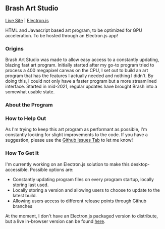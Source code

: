 <h2>Brash Art Studio</h2>
  
<p><a href="https://brash.netlify.app" target="_blank">Live Site</a> | <a href="https://www.electronjs.org/" target="_blank">Electron.js</a>

<p>HTML and Javascript based art program, to be optimized for GPU acceleration. To be hosted through an Electron.js app!</p>

<h3>Origins</h3>
<p>Brash Art Studio was made to allow easy access to a constantly updating, blazing fast art program. Initially started after my go-to program tried to process a 400 megapixel canvas on the CPU, I set out to build an art program that has the features I actually needed and nothing I didn't. By doing this, I could not only have a faster program but a more streamlined interface. Started in mid-2021, regular updates have brought Brash into a somewhat usable state.</p>

<h3>About the Program</h3>
<p></p>

<h3>How to Help Out</h3>
<p>As I'm trying to keep this art program as performant as possible, I'm constantly looking for slight improvements to the code. If you have a suggestion, please use the <a href="https://github.com/Gravity10/BrashArtStudio/issues">Github Issues Tab</a> to let me know!</p>

<h3>How To Get It</h3>
<p>I'm currently working on an Electron.js solution to make this desktop-accessible. Possible options are:</p>
<ul>
<li>Constantly updating program files on every program startup, locally storing last used.</li>
<li>Locally storing a version and allowing users to choose to update to the latest build.</li>
<li>Allowing users access to different release points through Github branches</li>
</ul>
<p>At the moment, I don't have an Electron.js packaged version to distribute, but a live in-browser version can be found <a href="https://https://brash.netlify.app">here</a>.</p>
</div>
